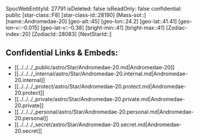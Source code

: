 ﻿---
location: [41.41,24.2,45]
type: Station
tags:
- astro/Star

---
SpocWebEntityId: 27791
isDeleted: false
isReadOnly: false
confidential: public
[star-class::F8]
[star-class-id::28190]
[Mass-sol::]
[name::Andromedae-20]
[geo-alt::45]
[geo-lon::24.2]
[geo-lat::41.41]
[geo-lon-v::-0.015]
[geo-lat-v::-0.38]
[bright-min::41]
[bright-max::41]
[Zodiac-index::20]
[ZodiacId::28083]
[NextStarId::]



## Confidential Links & Embeds: 
- [[../../../_public/astro/Star/Andromedae-20.md|Andromedae-20]] 
- [[../../../_internal/astro/Star/Andromedae-20.internal.md|Andromedae-20.internal]] 
- [[../../../_protect/astro/Star/Andromedae-20.protect.md|Andromedae-20.protect]] 
- [[../../../_private/astro/Star/Andromedae-20.private.md|Andromedae-20.private]] 
- [[../../../_personal/astro/Star/Andromedae-20.personal.md|Andromedae-20.personal]] 
- [[../../../_secret/astro/Star/Andromedae-20.secret.md|Andromedae-20.secret]]

